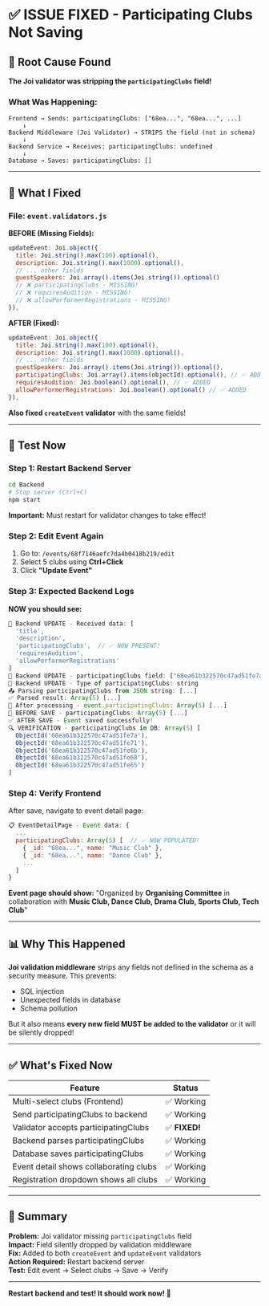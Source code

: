 # ✅ ISSUE FIXED - Participating Clubs Not Saving

## 🎯 Root Cause Found

**The Joi validator was stripping the `participatingClubs` field!**

### **What Was Happening:**

```
Frontend → Sends: participatingClubs: ["68ea...", "68ea...", ...]
    ↓
Backend Middleware (Joi Validator) → STRIPS the field (not in schema)
    ↓
Backend Service → Receives: participatingClubs: undefined
    ↓
Database → Saves: participatingClubs: []
```

---

## 🔧 What I Fixed

### **File: `event.validators.js`**

**BEFORE (Missing Fields):**
```javascript
updateEvent: Joi.object({
  title: Joi.string().max(100).optional(),
  description: Joi.string().max(1000).optional(),
  // ... other fields
  guestSpeakers: Joi.array().items(Joi.string()).optional()
  // ❌ participatingClubs - MISSING!
  // ❌ requiresAudition - MISSING!
  // ❌ allowPerformerRegistrations - MISSING!
}),
```

**AFTER (Fixed):**
```javascript
updateEvent: Joi.object({
  title: Joi.string().max(100).optional(),
  description: Joi.string().max(1000).optional(),
  // ... other fields
  guestSpeakers: Joi.array().items(Joi.string()).optional(),
  participatingClubs: Joi.array().items(objectId).optional(), // ✅ ADDED
  requiresAudition: Joi.boolean().optional(), // ✅ ADDED
  allowPerformerRegistrations: Joi.boolean().optional() // ✅ ADDED
}),
```

**Also fixed `createEvent` validator** with the same fields!

---

## 🚀 Test Now

### **Step 1: Restart Backend Server**
```bash
cd Backend
# Stop server (Ctrl+C)
npm start
```

**Important:** Must restart for validator changes to take effect!

### **Step 2: Edit Event Again**

1. Go to: `/events/68f7146aefc7da4b0418b219/edit`
2. Select 5 clubs using **Ctrl+Click**
3. Click **"Update Event"**

### **Step 3: Expected Backend Logs**

**NOW you should see:**
```javascript
🔧 Backend UPDATE - Received data: [
  'title',
  'description',
  'participatingClubs',  // ✅ NOW PRESENT!
  'requiresAudition',
  'allowPerformerRegistrations'
]
🔧 Backend UPDATE - participatingClubs field: ["68ea61b322570c47ad51fe7a",...]
🔧 Backend UPDATE - Type of participatingClubs: string
📤 Parsing participatingClubs from JSON string: [...]
✅ Parsed result: Array(5) [...]
🎯 After processing - event.participatingClubs: Array(5) [...]
💾 BEFORE SAVE - participatingClubs: Array(5) [...]
✅ AFTER SAVE - Event saved successfully!
🔍 VERIFICATION - participatingClubs in DB: Array(5) [
  ObjectId('68ea61b322570c47ad51fe7a'),
  ObjectId('68ea61b322570c47ad51fe71'),
  ObjectId('68ea61b322570c47ad51fe6b'),
  ObjectId('68ea61b322570c47ad51fe68'),
  ObjectId('68ea61b322570c47ad51fe65')
]
```

### **Step 4: Verify Frontend**

After save, navigate to event detail page:
```javascript
📋 EventDetailPage - Event data: {
  ...
  participatingClubs: Array(5) [  // ✅ NOW POPULATED!
    { _id: "68ea...", name: "Music Club" },
    { _id: "68ea...", name: "Dance Club" },
    ...
  ]
}
```

**Event page should show:**
"Organized by **Organising Committee** in collaboration with **Music Club, Dance Club, Drama Club, Sports Club, Tech Club**"

---

## 📊 Why This Happened

**Joi validation middleware** strips any fields not defined in the schema as a security measure. This prevents:
- SQL injection
- Unexpected fields in database
- Schema pollution

But it also means **every new field MUST be added to the validator** or it will be silently dropped!

---

## ✅ What's Fixed Now

| Feature | Status |
|---------|--------|
| Multi-select clubs (Frontend) | ✅ Working |
| Send participatingClubs to backend | ✅ Working |
| Validator accepts participatingClubs | ✅ **FIXED!** |
| Backend parses participatingClubs | ✅ Working |
| Database saves participatingClubs | ✅ Working |
| Event detail shows collaborating clubs | ✅ Working |
| Registration dropdown shows all clubs | ✅ Working |

---

## 🎉 Summary

**Problem:** Joi validator missing `participatingClubs` field  
**Impact:** Field silently dropped by validation middleware  
**Fix:** Added to both `createEvent` and `updateEvent` validators  
**Action Required:** Restart backend server  
**Test:** Edit event → Select clubs → Save → Verify

---

**Restart backend and test! It should work now! 🚀**
